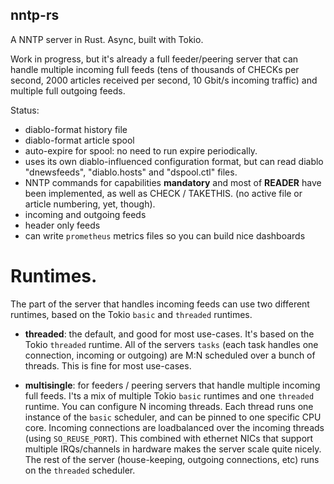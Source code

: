 
## nntp-rs

A NNTP server in Rust. Async, built with Tokio.

Work in progress, but it's already a full feeder/peering server that can
handle multiple incoming full feeds (tens of thousands of CHECKs per
second, 2000 articles received per second, 10 Gbit/s incoming traffic)
and multiple full outgoing feeds.

Status:

- diablo-format history file
- diablo-format article spool
- auto-expire for spool: no need to run expire periodically.
- uses its own diablo-influenced configuration format,
  but can read diablo "dnewsfeeds", "diablo.hosts" and "dspool.ctl" files.
- NNTP commands for capabilities **mandatory** and most of **READER** have been
  implemented, as well as CHECK / TAKETHIS.
  (no active file or article numbering, yet, though).
- incoming and outgoing feeds
- header only feeds
- can write `prometheus` metrics files so you can build nice dashboards

# Runtimes.

The part of the server that handles incoming feeds can use two different
runtimes, based on the Tokio `basic` and `threaded` runtimes.

- **threaded**: the default, and good for most use-cases.
  It's based on the Tokio `threaded` runtime. All of the servers `tasks`
  (each task handles one connection, incoming or outgoing) are M:N scheduled
  over a bunch of threads. This is fine for most use-cases.

- **multisingle**: for feeders / peering servers that handle multiple incoming full feeds.
  I'ts a mix of multiple Tokio `basic` runtimes and one `threaded`
  runtime. You can configure N incoming threads. Each thread runs one instance
  of the `basic` scheduler, and can be pinned to one specific CPU core.
  Incoming connections are loadbalanced over the incoming threads (using `SO_REUSE_PORT`).
  This combined with ethernet NICs that support multiple IRQs/channels in hardware
  makes the server scale quite nicely. The rest of the server (house-keeping,
  outgoing connections, etc) runs on the `threaded` scheduler.

